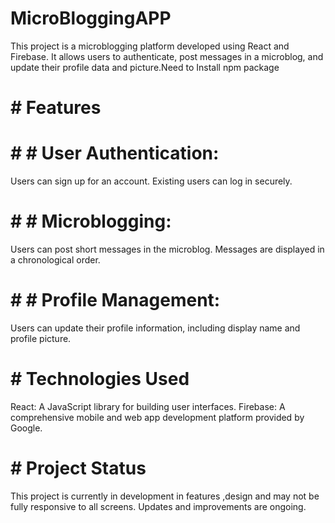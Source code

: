 # MicroBloggingAPP
This project is a microblogging platform developed using React and Firebase. It allows users to authenticate, post messages in a microblog, and update their profile data and picture.Need to Install npm package 

# # Features

# # # User Authentication:
Users can sign up for an account.
Existing users can log in securely.

# # # Microblogging:
Users can post short messages in the microblog.
Messages are displayed in a chronological order.

# # # Profile Management:
Users can update their profile information, including display name and profile picture.

# # Technologies Used
React: A JavaScript library for building user interfaces.
Firebase: A comprehensive mobile and web app development platform provided by Google.

# # Project Status
This project is currently in development in features ,design and may not be fully responsive to all screens. Updates and improvements are ongoing.
